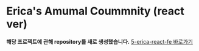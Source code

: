 # Erica's Amumal Coummnity (react ver)

**해당 프로젝트에 관해 repository를 새로 생성했습니다.**
<a href="https://github.com/100-hours-a-week/5-erica-react-fe">5-erica-react-fe 바로가기</a>
